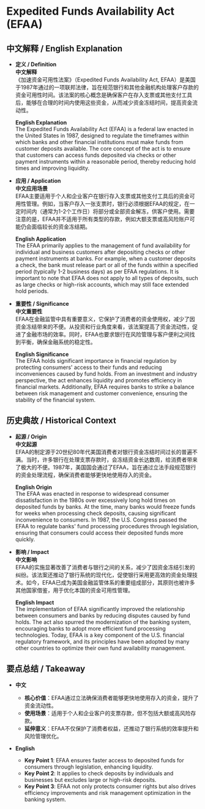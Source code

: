 # Expedited Funds Availability Act (EFAA)

## 中文解释 / English Explanation

* **定义 / Definition**  
  **中文解释**  
  《加速资金可用性法案》（Expedited Funds Availability Act, EFAA）是美国于1987年通过的一项联邦法律，旨在规范银行和其他金融机构处理客户存款的资金可用性时间。该法案的核心概念是确保客户在存入支票或其他支付工具后，能够在合理的时间内使用这些资金，从而减少资金冻结时间，提高资金流动性。  

  **English Explanation**  
  The Expedited Funds Availability Act (EFAA) is a federal law enacted in the United States in 1987, designed to regulate the timeframes within which banks and other financial institutions must make funds from customer deposits available. The core concept of the act is to ensure that customers can access funds deposited via checks or other payment instruments within a reasonable period, thereby reducing hold times and improving liquidity.

* **应用 / Application**  
  **中文应用场景**  
  EFAA主要适用于个人和企业客户在银行存入支票或其他支付工具后的资金可用性管理。例如，当客户存入一张支票时，银行必须根据EFAA的规定，在一定时间内（通常为1-2个工作日）将部分或全部资金解冻，供客户使用。需要注意的是，EFAA并不适用于所有类型的存款，例如大额支票或高风险账户可能仍会面临较长的资金冻结期。  

  **English Application**  
  The EFAA primarily applies to the management of fund availability for individual and business customers after depositing checks or other payment instruments at banks. For example, when a customer deposits a check, the bank must release part or all of the funds within a specified period (typically 1-2 business days) as per EFAA regulations. It is important to note that EFAA does not apply to all types of deposits, such as large checks or high-risk accounts, which may still face extended hold periods.

* **重要性 / Significance**  
  **中文重要性**  
  EFAA在金融监管中具有重要意义，它保护了消费者的资金使用权，减少了因资金冻结带来的不便。从投资和行业角度来看，该法案提高了资金流动性，促进了金融市场的效率。同时，EFAA也要求银行在风险管理与客户便利之间找到平衡，确保金融系统的稳定性。  

  **English Significance**  
  The EFAA holds significant importance in financial regulation by protecting consumers' access to their funds and reducing inconveniences caused by fund holds. From an investment and industry perspective, the act enhances liquidity and promotes efficiency in financial markets. Additionally, EFAA requires banks to strike a balance between risk management and customer convenience, ensuring the stability of the financial system.

## 历史典故 / Historical Context

* **起源 / Origin**  
  **中文起源**  
  EFAA的制定源于20世纪80年代美国消费者对银行资金冻结时间过长的普遍不满。当时，许多银行在处理支票存款时，会冻结资金长达数周，给消费者带来了极大的不便。1987年，美国国会通过了EFAA，旨在通过立法手段规范银行的资金处理流程，确保消费者能够更快地使用存入的资金。  

  **English Origin**  
  The EFAA was enacted in response to widespread consumer dissatisfaction in the 1980s over excessively long hold times on deposited funds by banks. At the time, many banks would freeze funds for weeks when processing check deposits, causing significant inconvenience to consumers. In 1987, the U.S. Congress passed the EFAA to regulate banks' fund processing procedures through legislation, ensuring that consumers could access their deposited funds more quickly.

* **影响 / Impact**  
  **中文影响**  
  EFAA的实施显著改善了消费者与银行之间的关系，减少了因资金冻结引发的纠纷。该法案还推动了银行系统的现代化，促使银行采用更高效的资金处理技术。如今，EFAA已成为美国金融监管体系的重要组成部分，其原则也被许多其他国家借鉴，用于优化本国的资金可用性管理。  

  **English Impact**  
  The implementation of EFAA significantly improved the relationship between consumers and banks by reducing disputes caused by fund holds. The act also spurred the modernization of the banking system, encouraging banks to adopt more efficient fund processing technologies. Today, EFAA is a key component of the U.S. financial regulatory framework, and its principles have been adopted by many other countries to optimize their own fund availability management.

## 要点总结 / Takeaway

* **中文**  
  - **核心价值**：EFAA通过立法确保消费者能够更快地使用存入的资金，提升了资金流动性。  
  - **使用场景**：适用于个人和企业客户的支票存款，但不包括大额或高风险存款。  
  - **延伸意义**：EFAA不仅保护了消费者权益，还推动了银行系统的效率提升和风险管理优化。  

* **English**  
  - **Key Point 1**: EFAA ensures faster access to deposited funds for consumers through legislation, enhancing liquidity.  
  - **Key Point 2**: It applies to check deposits by individuals and businesses but excludes large or high-risk deposits.  
  - **Key Point 3**: EFAA not only protects consumer rights but also drives efficiency improvements and risk management optimization in the banking system.